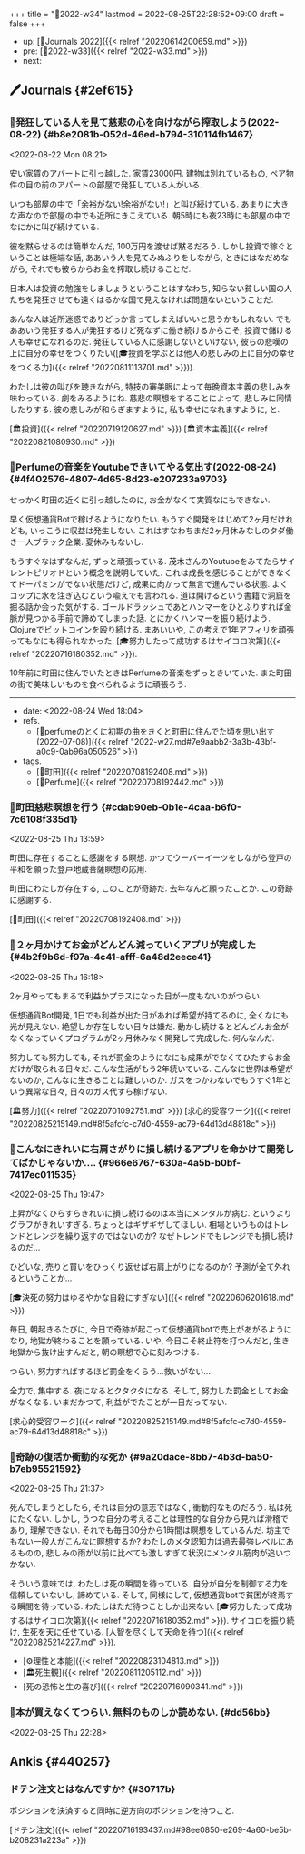 +++
title = "📓2022-w34"
lastmod = 2022-08-25T22:28:52+09:00
draft = false
+++

-   up: [📅Journals 2022]({{< relref "20220614200659.md" >}})
-   pre: [📓2022-w33]({{< relref "2022-w33.md" >}})
-   next:


## 🖊Journals {#2ef615}


### 💭発狂している人を見て慈悲の心を向けながら搾取しよう(2022-08-22) {#b8e2081b-052d-46ed-b794-310114fb1467}

<span class="timestamp-wrapper"><span class="timestamp">&lt;2022-08-22 Mon 08:21&gt;</span></span>

安い家賃のアパートに引っ越した. 家賃23000円. 建物は別れているもの, ペア物件の目の前のアパートの部屋で発狂している人がいる.

いつも部屋の中で「余裕がない!余裕がない!」と叫び続けている. あまりに大きな声なので部屋の中でも近所にきこえている. 朝5時にも夜23時にも部屋の中でなにかに叫び続けている.

彼を黙らせるのは簡単なんだ, 100万円を渡せば黙るだろう. しかし投資で稼ぐということは極端な話, ああいう人を見てみぬふりをしながら, ときにはなだめながら, それでも彼らからお金を搾取し続けることだ.

日本人は投資の勉強をしましょうということはすなわち, 知らない貧しい国の人たちを発狂させても遠くはるかな国で見えなければ問題ないということだ.

あんな人は近所迷惑でありどっか言ってしまえばいいと思うかもしれない. でもああいう発狂する人が発狂するけど死なずに働き続けるからこそ, 投資で儲ける人も幸せになれるのだ. 発狂している人に感謝しないといけない, 彼らの悲嘆の上に自分の幸せをつくりたい([🎓投資を学ぶとは他人の悲しみの上に自分の幸せをつくる力]({{< relref "20220811113701.md" >}})).

わたしは彼の叫びを聴きながら, 特技の審美眼によって毎晩資本主義の悲しみを味わっている. 劇をみるようにね. 慈悲の瞑想をすることによって, 悲しみに同情したりする. 彼の悲しみが和らぎますように, 私も幸せになれますように, と.

[🏛投資]({{< relref "20220719120627.md" >}}) [🏛資本主義]({{< relref "20220821080930.md" >}})


### 💭Perfumeの音楽をYoutubeできいてやる気出す(2022-08-24) {#4f402576-4807-4d65-8d23-e207233a9703}

せっかく町田の近くに引っ越したのに, お金がなくて実質なにもできない.

早く仮想通貨Botで稼げるようになりたい. もうすぐ開発をはじめて2ヶ月だけれども, いっこうに収益は発生しない. これはすなわちまだ2ヶ月休みなしのタダ働き一人ブラック企業. 夏休みもないし.

もうすぐなはずなんだ, ずっと頑張っている. 茂木さんのYoutubeをみてたらサイレントピリオドという概念を説明していた. これは成長を感じることができなくてドーパミンがでない状態だけど, 成果に向かって無言で進んでいる状態. よくコップに水を注ぎ込むという喩えでも言われる. 道は開けるという書籍で洞窟を掘る話か会った気がする. ゴールドラッシュであとハンマーをひとふりすれば金脈が見つかる手前で諦めてしまった話. とにかくハンマーを振り続けよう. Clojureでビットコインを殴り続ける. まあいいや, この考えで1年アフィリを頑張ってもなにも得られなかった. [🎓努力したって成功するはサイコロ次第]({{< relref "20220716180352.md" >}}).

10年前に町田に住んでいたときはPerfumeの音楽をずっときいていた. また町田の街で美味しいものを食べられるように頑張ろう.

---

-   date: <span class="timestamp-wrapper"><span class="timestamp">&lt;2022-08-24 Wed 18:04&gt;</span></span>
-   refs.
    -   [💭perfumeのとくに初期の曲をきくと町田に住んでた頃を思い出す(2022-07-08)]({{< relref "2022-w27.md#7e9aabb2-3a3b-43bf-a0c9-0ab96a050526" >}})
-   tags.
    -   [🔖町田]({{< relref "20220708192408.md" >}})
    -   [🔖Perfume]({{< relref "20220708192442.md" >}})


### 💭町田慈悲瞑想を行う {#cdab90eb-0b1e-4caa-b6f0-7c6108f335d1}

<span class="timestamp-wrapper"><span class="timestamp">&lt;2022-08-25 Thu 13:59&gt;</span></span>

町田に存在することに感謝をする瞑想. かつてウーバーイーツをしながら登戸の平和を願った登戸地蔵菩薩瞑想の応用.

町田にわたしが存在する, このことが奇跡だ. 去年なんど願ったことか. この奇跡に感謝する.

[🔖町田]({{< relref "20220708192408.md" >}})


### 💭２ヶ月かけてお金がどんどん減っていくアプリが完成した {#4b2f9b6d-f97a-4c41-afff-6a48d2eece41}

<span class="timestamp-wrapper"><span class="timestamp">&lt;2022-08-25 Thu 16:18&gt;</span></span>

2ヶ月やってもまるで利益かプラスになった日が一度もないのがつらい.

仮想通貨Bot開発, 1日でも利益が出た日があれば希望が持てるのに, 全くなにも光が見えない. 絶望しか存在しない日々は嫌だ. 動かし続けるとどんどんお金がなくなっていくプログラムが2ヶ月休みなく開発して完成した. 何んなんだ.

努力しても努力しても, それが罰金のようになにも成果がでなくてひたすらお金だけが取られる日々だ. こんな生活がもう2年続いている. こんなに世界は希望がないのか, こんなに生きることは難しいのか. ガスをつかわないでもうすぐ1年という異常な日々, 日々のガス代すら稼げない.

[🏛努力]({{< relref "20220701092751.md" >}}) [求心的受容ワーク]({{< relref "20220825215149.md#8f5afcfc-c7d0-4559-ac79-64d13d48818c" >}})


### 💭こんなにきれいに右肩さがりに損し続けるアプリを命かけて開発してばかじゃないか.... {#966e6767-630a-4a5b-b0bf-7417ec011535}

<span class="timestamp-wrapper"><span class="timestamp">&lt;2022-08-25 Thu 19:47&gt;</span></span>

上昇がなくひらすらきれいに損し続けるのは本当にメンタルが病む. というよりグラフがきれいすぎる. ちょっとはギザギザしてほしい. 相場というものはトレンドとレンジを繰り返すのではないのか? なぜトレンドでもレンジでも損し続けるのだ...

ひどいな, 売りと買いをひっくり返せば右肩上がりになるのか? 予測が全て外れるということか...

[🎓決死の努力はゆるやかな自殺にすぎない]({{< relref "20220606201618.md" >}})

毎日, 朝起きるたびに, 今日で奇跡が起こって仮想通貨botで売上があがるようになり, 地獄が終わることを願っている. いや, 今日こそ終止符を打つんだと, 生き地獄から抜け出すんだと, 朝の瞑想で心に刻みつける.

つらい, 努力すればするほど罰金をくらう...救いがない...

全力で, 集中する. 夜になるとクタクタになる. そして, 努力した罰金としてお金がなくなる. いまだかつて, 利益がでたことが一日だってない.

[求心的受容ワーク]({{< relref "20220825215149.md#8f5afcfc-c7d0-4559-ac79-64d13d48818c" >}})


### 💭奇跡の復活か衝動的な死か {#9a20dace-8bb7-4b3d-ba50-b7eb95521592}

<span class="timestamp-wrapper"><span class="timestamp">&lt;2022-08-25 Thu 21:37&gt;</span></span>

死んでしまうとしたら, それは自分の意志ではなく, 衝動的なものだろう. 私は死にたくない. しかし, うつな自分の考えることは理性的な自分から見れば滑稽であり, 理解できない. それでも毎日30分から1時間は瞑想をしているんだ. 坊主でもない一般人がこんなに瞑想するか? わたしのメタ認知力は過去最強レベルにあるものの, 悲しみの雨が以前に比べても激しすぎて状況にメンタル筋肉が追いつかない.

そういう意味では, わたしは死の瞬間を待っている. 自分が自分を制御する力を信頼していないし, 諦めている. そして, 同様にして, 仮想通貨botで貧困が終焉する瞬間を待っている. わたしはただ待つことしか出来ない. [🎓努力したって成功するはサイコロ次第]({{< relref "20220716180352.md" >}}). サイコロを振り続け, 生死を天に任せている. [人智を尽くして天命を待つ]({{< relref "20220825214227.md" >}}).

-   [⚙理性と本能]({{< relref "20220823104813.md" >}})
-   [🏛死生観]({{< relref "20220811205112.md" >}})
-   [死の恐怖と生の喜び]({{< relref "20220716090341.md" >}})


### 💭本が買えなくてつらい. 無料のものしか読めない. {#dd56bb}

<span class="timestamp-wrapper"><span class="timestamp">&lt;2022-08-25 Thu 22:28&gt;</span></span>


## Ankis {#440257}


### ドテン注文とはなんですか? {#30717b}

ポジションを決済すると同時に逆方向のポジションを持つこと.

[ドテン注文]({{< relref "20220716193437.md#98ee0850-e269-4a60-be5b-b208231a223a" >}})
